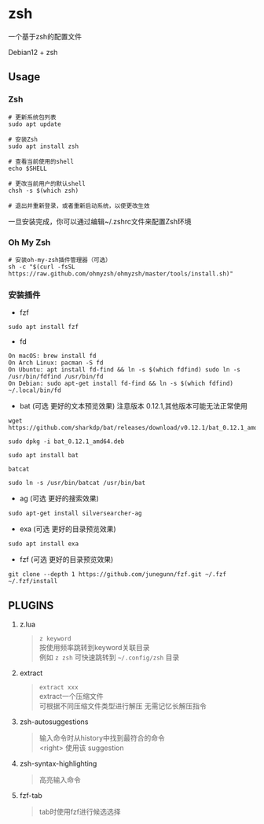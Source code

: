 # zsh 

一个基于zsh的配置文件

Debian12 + zsh 

## Usage

### Zsh

```shell
# 更新系统包列表
sudo apt update

# 安装Zsh
sudo apt install zsh

# 查看当前使用的shell
echo $SHELL

# 更改当前用户的默认shell
chsh -s $(which zsh)

# 退出并重新登录，或者重新启动系统，以使更改生效

```

一旦安装完成，你可以通过编辑~/.zshrc文件来配置Zsh环境

### Oh My Zsh

```shell
# 安装oh-my-zsh插件管理器（可选）
sh -c "$(curl -fsSL https://raw.github.com/ohmyzsh/ohmyzsh/master/tools/install.sh)"
```

### 安装插件

- fzf
```shell
sudo apt install fzf
```

- fd
```shell
On macOS: brew install fd
On Arch Linux: pacman -S fd
On Ubuntu: apt install fd-find && ln -s $(which fdfind) sudo ln -s /usr/bin/fdfind /usr/bin/fd
On Debian: sudo apt-get install fd-find && ln -s $(which fdfind) ~/.local/bin/fd
```

- bat (可选 更好的文本预览效果) 注意版本 0.12.1,其他版本可能无法正常使用
```shell
wget https://github.com/sharkdp/bat/releases/download/v0.12.1/bat_0.12.1_amd64.deb

sudo dpkg -i bat_0.12.1_amd64.deb

sudo apt install bat

batcat

sudo ln -s /usr/bin/batcat /usr/bin/bat
```


- ag (可选 更好的搜索效果)
```shell
sudo apt-get install silversearcher-ag
```

- exa (可选 更好的目录预览效果)

```shell
sudo apt install exa
```


- fzf (可选 更好的目录预览效果)
```shell
git clone --depth 1 https://github.com/junegunn/fzf.git ~/.fzf
~/.fzf/install
```


## PLUGINS

1. z.lua
    > `z keyword`  
    > 按使用频率跳转到keyword关联目录  
    > 例如 `z zsh` 可快速跳转到 `~/.config/zsh` 目录  

2. extract  
    > `extract xxx`  
    > extract一个压缩文件  
    > 可根据不同压缩文件类型进行解压 无需记忆长解压指令  

3. zsh-autosuggestions  
    > 输入命令时从history中找到最符合的命令  
    > \<right> 使用该 suggestion  

4. zsh-syntax-highlighting  
    > 高亮输入命令  

5. fzf-tab  
    > tab时使用fzf进行候选选择  

